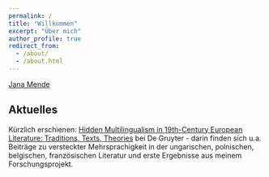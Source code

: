 ```yaml
---
permalink: /
title: "Willkommen"
excerpt: "Über mich"
author_profile: true
redirect_from:
  - /about/
  - /about.html
---
```


[Jana Mende](https://namedrop.io/janamende)

## Aktuelles

Kürzlich erschienen: [Hidden Multilingualism in 19th-Century European Literature: Traditions, Texts, Theories](https://www.degruyter.com/document/isbn/9783110778656/html) bei De Gruyter - darin finden sich u.a. Beiträge zu versteckter Mehrsprachigkeit in der ungarischen, polnischen, belgischen, französischen Literatur und erste Ergebnisse aus meinem Forschungsprojekt.
